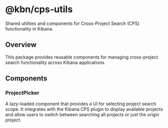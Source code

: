# @kbn/cps-utils

Shared utilities and components for Cross-Project Search (CPS) functionality in Kibana.

## Overview

This package provides reusable components for managing cross-project search functionality across Kibana applications.

## Components

### ProjectPicker

A lazy-loaded component that provides a UI for selecting project search scope. It integrates with the Kibana CPS plugin to display available projects and allow users to switch between searching all projects or just the origin project.
